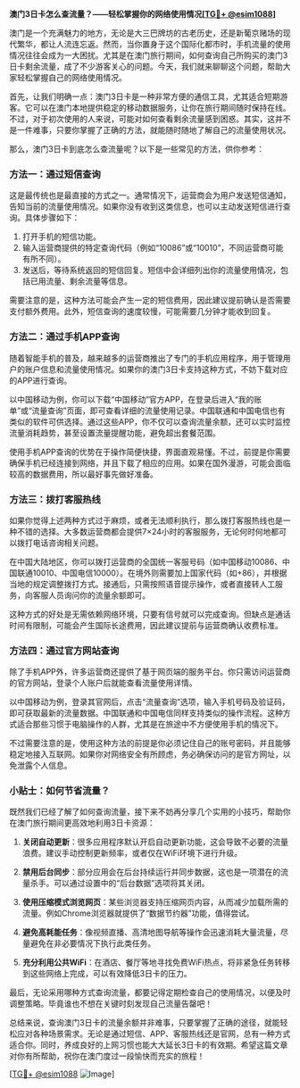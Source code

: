 **澳门3日卡怎么查流量？——轻松掌握你的网络使用情况[[TG💪+ @esim1088](https://t.me/s/esim1088)]**

澳门是一个充满魅力的地方，无论是大三巴牌坊的古老历史，还是新葡京赌场的现代繁华，都让人流连忘返。然而，当你置身于这个国际化都市时，手机流量的使用情况往往会成为一大困扰。尤其是在澳门旅行期间，如何查询自己所购买的澳门3日卡剩余流量，成了不少游客关心的问题。今天，我们就来聊聊这个问题，帮助大家轻松掌握自己的网络使用情况。

首先，让我们明确一点：澳门3日卡是一种非常方便的通信工具，尤其适合短期游客。它可以在澳门本地提供稳定的移动数据服务，让你在旅行期间随时保持在线。不过，对于初次使用的人来说，可能对如何查看剩余流量感到困惑。其实，这并不是一件难事，只要你掌握了正确的方法，就能随时随地了解自己的流量使用状况。

那么，澳门3日卡到底怎么查流量呢？以下是一些常见的方法，供你参考：

### 方法一：通过短信查询

这是最传统也是最直接的方式之一。通常情况下，运营商会为用户发送短信通知，告知当前的流量使用情况。如果你没有收到这类信息，也可以主动发送短信进行查询。具体步骤如下：

1. 打开手机的短信功能。
2. 输入运营商提供的特定查询代码（例如“10086”或“10010”，不同运营商可能有所不同）。
3. 发送后，等待系统返回的短信回复。短信中会详细列出你的流量使用情况，包括已用流量、剩余流量等信息。

需要注意的是，这种方法可能会产生一定的短信费用，因此建议提前确认是否需要支付额外费用。此外，短信查询的速度较慢，可能需要几分钟才能收到回复。

### 方法二：通过手机APP查询

随着智能手机的普及，越来越多的运营商推出了专门的手机应用程序，用于管理用户的账户信息和流量使用情况。如果你的澳门3日卡支持这种方式，不妨下载对应的APP进行查询。

以中国移动为例，你可以下载“中国移动”官方APP，在登录后进入“我的账单”或“流量查询”页面，即可查看详细的流量使用记录。中国联通和中国电信也有类似的软件可供选择。通过这些APP，你不仅可以查询流量余额，还可以实时监控流量消耗趋势，甚至设置流量提醒功能，避免超出套餐范围。

使用手机APP查询的优势在于操作简便快捷，界面直观易懂。不过，前提是你需要确保手机已经连接到网络，并且下载了相应的应用。如果在国外漫游，可能会面临较高的数据费用，所以最好事先做好准备。

### 方法三：拨打客服热线

如果你觉得上述两种方式过于麻烦，或者无法顺利执行，那么拨打客服热线也是一种不错的选择。大多数运营商都会提供7×24小时的客服服务，无论何时何地都可以拨打电话咨询相关问题。

在中国大陆地区，你可以拨打运营商的全国统一客服号码（如中国移动10086、中国联通10010、中国电信10000）。在境外则需要加上国家代码（如+86），并根据当地的规定调整拨打方式。接通后，只需按照语音提示操作，或者直接转人工服务，向客服人员询问你的流量余额即可。

这种方式的好处是无需依赖网络环境，只要有信号就可以完成查询。但缺点是通话时间有限制，可能会产生国际长途费用，因此建议提前与运营商确认收费标准。

### 方法四：通过官方网站查询

除了手机APP外，许多运营商还提供了基于网页端的服务平台。你只需访问运营商的官方网站，登录个人账户后就能查看流量使用详情。

以中国移动为例，登录其官网后，点击“流量查询”选项，输入手机号码及验证码，即可获取最新的流量数据。中国联通和中国电信同样支持类似的操作流程。这种方式适合那些习惯于电脑操作的人群，尤其是在旅途中不方便使用手机的情况下。

不过需要注意的是，使用这种方法的前提是你必须记住自己的账号密码，并且能够稳定地接入互联网。如果你对网络安全有所顾虑，务必确保访问的是官方网址，以免泄露个人信息。

### 小贴士：如何节省流量？

既然我们已经了解了如何查询流量，接下来不妨再分享几个实用的小技巧，帮助你在澳门旅行期间更高效地利用3日卡资源：

1. **关闭自动更新**：很多应用程序默认开启自动更新功能，这会导致不必要的流量浪费。建议手动控制更新频率，或者仅在WiFi环境下进行升级。
   
2. **禁用后台同步**：部分应用会在后台持续运行并同步数据，这也是一项潜在的流量杀手。可以通过设置中的“后台数据”选项将其关闭。

3. **使用压缩模式浏览网页**：某些浏览器支持压缩网页内容，从而减少加载所需的流量。例如Chrome浏览器就提供了“数据节约器”功能，值得尝试。

4. **避免高耗能任务**：像视频直播、高清地图导航等操作会迅速消耗大量流量，尽量避免在非必要情况下执行此类任务。

5. **充分利用公共WiFi**：在酒店、餐厅等地寻找免费WiFi热点，将非紧急任务转移到这些网络上完成，可以有效降低3日卡的压力。

最后，无论采用哪种方式查询流量，都要记得定期检查自己的使用情况，以便及时调整策略。毕竟谁也不想在关键时刻发现自己流量告罄吧！

总结来说，查询澳门3日卡的流量余额并非难事，只要掌握了正确的途径，就能轻松应对各种场景需求。无论是通过短信、APP、客服热线还是官网，总有一种方式适合你。同时，养成良好的上网习惯也能大大延长3日卡的有效期。希望这篇文章对你有所帮助，祝你在澳门度过一段愉快而充实的旅程！

[[TG💪+ @esim1088](https://t.me/s/esim1088) ![Image](https://i.postimg.cc/4NQfJmqS/Snipaste-2025-05-13-00-14-12.png)]